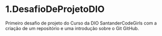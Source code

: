 # 1.DesafioDeProjetoDIO
Primeiro desafio de projeto do Curso da DIO SantanderCodeGirls com a criação de um repositório e uma introdução sobre o Git GitHub.
